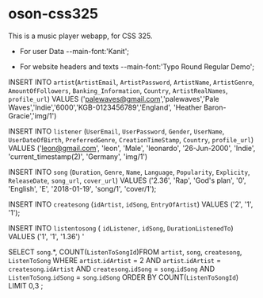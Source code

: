 # oson-css325

This is a music player webapp, for CSS 325.

- For user Data --main-font:'Kanit';
<!DOCTYPE html>
<!--Font-->
<link rel="preconnect" href="https://fonts.googleapis.com/%22%3E">
<link rel="preconnect" href="https://fonts.gstatic.com/" crossorigin>
<link href="https://fonts.googleapis.com/css2?family=Kanit:wght@300;400;500;700&display=swap" rel="stylesheet">

- For website headers and texts --main-font:'Typo Round Regular Demo';

INSERT INTO `artist`(`ArtistEmail`, `ArtistPassword`, `ArtistName`, `ArtistGenre`, `AmountOfFollowers`, `Banking_Information`, `Country`, `ArtistRealNames`, `profile_url`) VALUES ('palewaves@gmail.com','palewaves','Pale Waves','Indie','6000','KGB-0123456789','England', 'Heather Baron-Gracie','img/1')

INSERT INTO `listener` (`UserEmail`, `UserPassword`, `Gender`, `UserName`, `UserDateOfBirth`, `PreferredGenre`, `CreationTimeStamp`, `Country`, `profile_url`) VALUES ('leon@gmail.com', 'leon', 'Male', 'leonardo', '26-Jun-2000', 'Indie', 'current_timestamp(2)', 'Germany', 'img/1') 

INSERT INTO `song` (`Duration`, `Genre`, `Name`, `Language`, `Popularity`, `Explicity`, `ReleaseDate`, `song_url`, `cover_url`) VALUES ('2.36', 'Rap', 'God\'s plan', '0', 'English', 'E', '2018-01-19', 'song/1', 'cover/1');

INSERT INTO `createsong` (`idArtist`, `idSong`, `EntryOfArtist`) VALUES ('2', '1', '1');

INSERT INTO `listentosong` ( `idListener`, `idSong`, `DurationListenedTo`) VALUES ('1', '1', '1.36') '

SELECT `song`.*, COUNT(`ListenToSongId`)FROM `artist`, `song`, `createsong`, `ListenToSong` WHERE `artist`.`idArtist` = 2 AND `artist`.`idArtist` = `createsong`.`idArtist` AND `createsong`.`idSong` = `song`.`idSong` AND `ListenToSong`.`idSong` = `song`.`idSong` ORDER BY COUNT(`ListenToSongId`) LIMIT 0,3 ; 